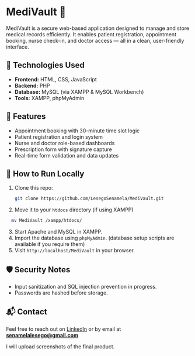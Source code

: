 # MediVault 💊

MediVault is a secure web-based application designed to manage and store medical records efficiently. It enables patient registration, appointment booking, nurse check-in, and doctor access — all in a clean, user-friendly interface.

## 🔧 Technologies Used
- **Frontend:** HTML, CSS, JavaScript
- **Backend:** PHP
- **Database:** MySQL (via XAMPP & MySQL Workbench)
- **Tools:** XAMPP, phpMyAdmin

## 🌟 Features
- Appointment booking with 30-minute time slot logic
- Patient registration and login system
- Nurse and doctor role-based dashboards
- Prescription form with signature capture
- Real-time form validation and data updates

<!--
## 📸 Screenshots
> *Add screenshots here to showcase the UI (optional)*
-->
## 🚀 How to Run Locally
1. Clone this repo:
   ```bash
   git clone https://github.com/LesegoSenamela/MediVault.git
   ```
2. Move it to your `htdocs` directory (if using XAMPP)
  ```bash
    mv MediVault /xampp/htdocs/
```
3. Start Apache and MySQL in XAMPP.
4. Import the database using `phpMyAdmin`. (database setup scripts are available if you require them)
5. Visit `http://localhost/MediVault` in your browser.

## 🛡 Security Notes
- Input sanitization and SQL injection prevention in progress.
- Passwords are hashed before storage.

## 📬 Contact
Feel free to reach out on [LinkedIn](https://linkedin.com/in/lesego-senamela) or by email at **senamelalesego@gmail.com**



I will upload screenshots of the final product.
